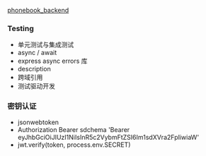 [phonebook_backend](../../tree/phonebook_backend)

### Testing

- 单元测试与集成测试
- async / await
- express async errors 库
- description
- 跨域引用
- 测试驱动开发

### 密钥认证

- jsonwebtoken
- Authorization Bearer sdchema
  'Bearer eyJhbGciOiJIUzI1NiIsInR5c2VybmFtZSI6Im1sdXVra2FpIiwiaW'
- jwt.verify(token, process.env.SECRET)
